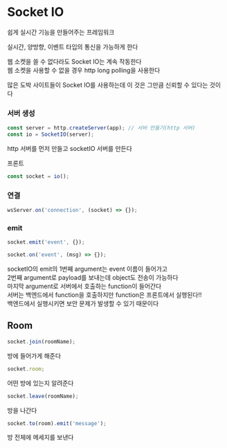 # Socket IO

쉽게 실시간 기능을 만들어주는 프레임워크

실시간, 양방향, 이벤트 타입의 통신을 가능하게 한다

웹 소켓을 쓸 수 없다라도 Socket IO는 계속 작동한다  
웹 소켓을 사용할 수 없을 경우 http long polling을 사용한다

많은 도박 사이트들이 Socket IO를 사용하는데 이 것은 그만큼 신뢰할 수 있다는 것이다

### 서버 생성

```js
const server = http.createServer(app); // 서버 만들기(http 서버)
const io = SocketIO(server);
```

http 서버를 먼저 만들고 socketIO 서버를 만든다

프론트

```js
const socket = io();
```

### 연결

```js
wsServer.on('connection', (socket) => {});
```

### emit

```js
socket.emit('event', {});
```

```js
socket.on('event', (msg) => {});
```

socketIO의 emit의 1번째 argument는 event 이름이 들어가고  
2번째 argument로 payload를 보내는데 object도 전송이 가능하다  
마지막 argument로 서버에서 호출하는 function이 들어간다  
서버는 백엔드에서 function을 호출하지만 function은 프론트에서 실행된다!!  
백엔드에서 실행시키면 보안 문제가 발생할 수 있기 때문이다

## Room

```js
socket.join(roomName);
```

방에 들어가게 해준다

```js
socket.room;
```

어떤 방에 있는지 알려준다

```js
socket.leave(roomName);
```

방을 나간다

```js
socket.to(room).emit('message');
```

방 전체에 메세지를 보낸다

